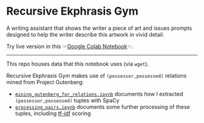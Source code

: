 # Recursive Ekphrasis Gym

A writing assistant that shows the writer a piece of art and issues prompts designed to help the writer describe this artwork in vivid detail.

Try live version in this ☞[Google Colab Notebook](https://colab.research.google.com/drive/1w9g66oeliSMPLu9BDwVfkOIxabADk7Rr?usp=sharing)☜.  

***

This repo houses data that this notebook uses (via `wget`). 

Recursive Ekphrasis Gym makes use of `(possessor,possessed)` relations mined from Project Gutenberg:

- [`mining_gutenberg_for_relations.ipynb`](https://github.com/kbooten/ekphrasisgym/blob/main/mining_gutenberg_for_relations.ipynb) documents how I extracted `(possessor,possessed)` tuples with SpaCy
- [`processing_pairs.ipynb`](https://github.com/kbooten/ekphrasisgym/blob/main/processing_pairs.ipynb) documents some further processing of these tuples, including [tf-idf](https://en.wikipedia.org/wiki/Tf%E2%80%93idf) scoring

